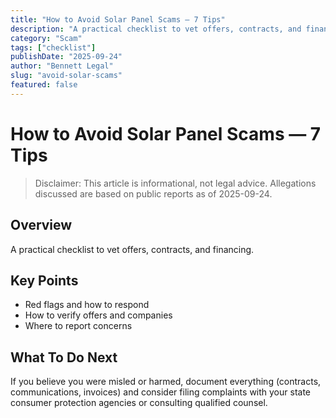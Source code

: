 ```yaml
---
title: "How to Avoid Solar Panel Scams — 7 Tips"
description: "A practical checklist to vet offers, contracts, and financing."
category: "Scam"
tags: ["checklist"]
publishDate: "2025-09-24"
author: "Bennett Legal"
slug: "avoid-solar-scams"
featured: false
---
```


# How to Avoid Solar Panel Scams — 7 Tips

> Disclaimer: This article is informational, not legal advice. Allegations discussed are based on public reports as of 2025-09-24.

## Overview
A practical checklist to vet offers, contracts, and financing.

## Key Points
- Red flags and how to respond
- How to verify offers and companies
- Where to report concerns

## What To Do Next
If you believe you were misled or harmed, document everything (contracts, communications, invoices) and consider filing complaints with your state consumer protection agencies or consulting qualified counsel.
